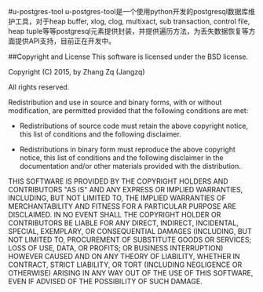 #u-postgres-tool 
u-postgres-tool是一个使用python开发的postgresql数据库维护工具，对于heap buffer, xlog, clog, multixact, sub transaction, control file, heap tuple等等postgresql元素提供封装，并提供遍历方法，为丢失数据恢复等方面提供API支持，目前正在开发中。

##Copyright and License
This software is licensed under the BSD license.

Copyright (C) 2015, by Zhang Zq (Jangzq)

All rights reserved.

Redistribution and use in source and binary forms, with or without modification, are permitted provided that the following conditions are met:

* Redistributions of source code must retain the above copyright notice, this list of conditions and the following disclaimer.

* Redistributions in binary form must reproduce the above copyright notice, this list of conditions and the following disclaimer in the documentation and/or other materials provided with the distribution.

THIS SOFTWARE IS PROVIDED BY THE COPYRIGHT HOLDERS AND CONTRIBUTORS "AS IS" AND ANY EXPRESS OR IMPLIED WARRANTIES, INCLUDING, BUT NOT LIMITED TO, THE IMPLIED WARRANTIES OF MERCHANTABILITY AND FITNESS FOR A PARTICULAR PURPOSE ARE DISCLAIMED. IN NO EVENT SHALL THE COPYRIGHT HOLDER OR CONTRIBUTORS BE LIABLE FOR ANY DIRECT, INDIRECT, INCIDENTAL, SPECIAL, EXEMPLARY, OR CONSEQUENTIAL DAMAGES (INCLUDING, BUT NOT LIMITED TO, PROCUREMENT OF SUBSTITUTE GOODS OR SERVICES; LOSS OF USE, DATA, OR PROFITS; OR BUSINESS INTERRUPTION) HOWEVER CAUSED AND ON ANY THEORY OF LIABILITY, WHETHER IN CONTRACT, STRICT LIABILITY, OR TORT (INCLUDING NEGLIGENCE OR OTHERWISE) ARISING IN ANY WAY OUT OF THE USE OF THIS SOFTWARE, EVEN IF ADVISED OF THE POSSIBILITY OF SUCH DAMAGE. 



